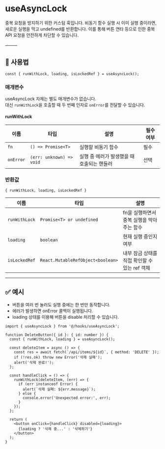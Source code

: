 # useAsyncLock

중복 요청을 방지하기 위한 커스텀 훅입니다.
비동기 함수 실행 시 이미 실행 중이라면, 새로운 실행을 막고 undefined를 반환합니다.
이를 통해 버튼 연타 등으로 인한 중복 API 요청을 안전하게 차단할 수 있습니다.

⸻

## 🔗 사용법

```tsx
const { runWithLock, loading, isLockedRef } = useAsyncLock();
```

### 매개변수

useAsyncLock 자체는 별도 매개변수가 없습니다.  
대신 `runWithLock`을 호출할 때 두 번째 인자로 `onError`를 전달할 수 있습니다.

#### runWithLock

| 이름      | 타입                     | 설명                                       | 필수 여부 |
| --------- | ------------------------ | ------------------------------------------ | --------- |
| `fn`      | `() => Promise<T>`       | 실행할 비동기 함수                         | 필수      |
| `onError` | `(err: unknown) => void` | 실행 중 에러가 발생했을 때 호출되는 핸들러 | 선택      |

### 반환값

`{ runWithLock, loading, isLockedRef }`

| 이름          | 타입                              | 설명                                          |
| ------------- | --------------------------------- | --------------------------------------------- |
| `runWithLock` | `Promise<T> or undefined`         | fn을 실행하면서 중복 실행을 막아주는 함수     |
| `loading`     | `boolean`                         | 현재 실행 중인지 여부                         |
| `isLockedRef` | `React.MutableRefObject<boolean>` | 내부 잠금 상태를 직접 확인할 수 있는 ref 객체 |

---

## ✅ 예시

- 버튼을 여러 번 눌러도 실행 중에는 한 번만 동작합니다.
- 에러가 발생하면 onError 콜백이 실행됩니다.
- loading 상태를 이용해 버튼을 disable 처리할 수 있습니다.

```tsx
import { useAsyncLock } from '@/hooks/useAsyncLock';

function DeleteButton({ id }: { id: number }) {
  const { runWithLock, loading } = useAsyncLock();

  const deleteItem = async () => {
    const res = await fetch(`/api/items/${id}`, { method: 'DELETE' });
    if (!res.ok) throw new Error('삭제 실패');
    alert('삭제 완료!');
  };

  const handleClick = () => {
    runWithLock(deleteItem, (err) => {
      if (err instanceof Error) {
        alert(`삭제 실패: ${err.message}`);
      } else {
        console.error('Unexpected error:', err);
      }
    });
  };

  return (
    <button onClick={handleClick} disabled={loading}>
      {loading ? '삭제 중...' : '삭제하기'}
    </button>
  );
}
```
